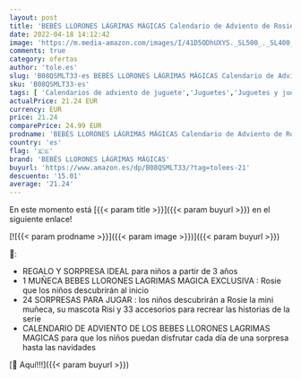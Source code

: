 ```yaml
---
layout: post
title: 'BEBÉS LLORONES LÁGRIMAS MÁGICAS Calendario de Adviento de Rosie | Calendario navideño con la muñeca Rosie  su Mascota y 33 Accesorios - Muñeco regalo para niños y niñas +3 Años'
date: 2022-04-18 14:12:42
image: 'https://m.media-amazon.com/images/I/41D5ODhUXYS._SL500_._SL400_.jpg'
comments: true
category: ofertas
author: 'tole.es'
slug: 'B08QSMLT33-es BEBÉS LLORONES LÁGRIMAS MÁGICAS Calendario de Adviento de...'
sku: 'B08QSMLT33-es'
tags: [ 'Calendarios de adviento de juguete','Juguetes','Juguetes y juegos','adviento','bebés llorones lágrimas mágicas','🇪🇸', ]
actualPrice: 21.24 EUR
currency: EUR
price: 21.24
comparePrice: 24.99 EUR
prodname: 'BEBÉS LLORONES LÁGRIMAS MÁGICAS Calendario de Adviento de Rosie | Calendario navideño con la muñeca Rosie  su Mascota y 33 Accesorios - Muñeco regalo para niños y niñas +3 Años'
country: 'es'
flag: '🇪🇸'
brand: 'BEBÉS LLORONES LÁGRIMAS MÁGICAS'
buyurl: 'https://www.amazon.es/dp/B08QSMLT33/?tag=tolees-21'
descuento: '15.01'
average: '21.24'
---
```


En este momento está [{{< param title >}}]({{< param buyurl >}}) en el siguiente enlace!

[![{{< param prodname >}}]({{< param image >}})]({{< param buyurl >}})

🔎:

- REGALO Y SORPRESA IDEAL para niños a partir de 3 años
- 1 MUÑECA BEBES LLORONES LAGRIMAS MAGICA EXCLUSIVA : Rosie que los niños descubrirán al inicio
- 24 SORPRESAS PARA JUGAR : los niños descubrirán a Rosie la mini muñeca, su mascota Risi y 33 accesorios para recrear las historias de la serie
- CALENDARIO DE ADVIENTO DE LOS BEBES LLORONES LAGRIMAS MAGICAS para que los niños puedan disfrutar cada día de una sorpresa hasta las navidades

[🛒 Aquí!!!]({{< param buyurl >}})
